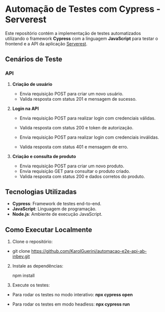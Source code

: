# Automação de Testes com Cypress - Serverest

Este repositório contém a implementação de testes automatizados utilizando o framework **Cypress** com a linguagem **JavaScript** para testar o frontend e a API da aplicação [Serverest](https://serverest.dev/).

## Cenários de Teste

### API

1. **Criação de usuário**  
   - Envia requisição POST para criar um novo usuário.
   - Valida resposta com status 201 e mensagem de sucesso.

2. **Login na API**  
   - Envia requisição POST para realizar login com credenciais válidas.
   - Valida resposta com status 200 e token de autorização.
  
   - Envia requisição POST para realizar login com credenciais inválidas.
   - Valida resposta com status 401 e mensagem de erro.

3. **Criação e consulta de produto**  
   - Envia requisição POST para criar um novo produto.
   - Envia requisição GET para consultar o produto criado.
   - Valida resposta com status 200 e dados corretos do produto.

## Tecnologias Utilizadas

- **Cypress**: Framework de testes end-to-end.
- **JavaScript**: Linguagem de programação.
- **Node.js**: Ambiente de execução JavaScript.

## Como Executar Localmente

1. Clone o repositório:

  - git clone https://github.com/KarolGuerini/automacao-e2e-api-ab-inbev.git

   
2. Instale as dependências:
   
   npm install

3. Execute os testes:
   
- Para rodar os testes no modo interativo:   **npx cypress open**

- Para rodar os testes em modo headless:     **npx cypress run**
